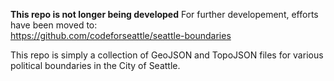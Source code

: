 **This repo is not longer being developed**
For further developement, efforts have been moved to:  
https://github.com/codeforseattle/seattle-boundaries

This repo is simply a collection of GeoJSON and TopoJSON files for various political
boundaries in the City of Seattle.

